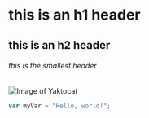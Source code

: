 # this is an h1 header

## this is an h2 header

###### this is the smallest header


![Image of Yaktocat](https://octodex.github.com/images/yaktocat.png)

``` javascript
var myVar = "Hello, world!";
```
